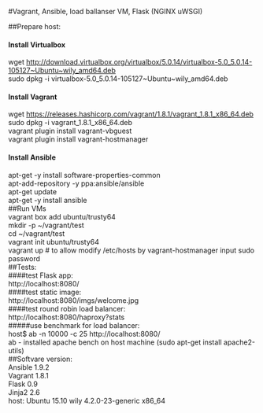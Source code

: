 #Vagrant, Ansible, load ballanser VM, Flask (NGINX uWSGI)


##Prepare host:<br>
#### Install Virtualbox<br>
wget http://download.virtualbox.org/virtualbox/5.0.14/virtualbox-5.0_5.0.14-105127~Ubuntu~wily_amd64.deb<br>
sudo dpkg -i virtualbox-5.0_5.0.14-105127~Ubuntu~wily_amd64.deb<br>
#### Install Vagrant<br>
wget https://releases.hashicorp.com/vagrant/1.8.1/vagrant_1.8.1_x86_64.deb<br>
sudo dpkg -i vagrant_1.8.1_x86_64.deb<br>
vagrant plugin install vagrant-vbguest<br>
vagrant plugin install vagrant-hostmanager<br>
#### Install Ansible<br>
apt-get -y install software-properties-common<br>
apt-add-repository -y ppa:ansible/ansible<br>
apt-get update<br>
apt-get -y install ansible<br>
##Run VMs<br>
vagrant box add ubuntu/trusty64<br>
mkdir -p ~/vagrant/test<br>
cd ~/vagrant/test<br>
vagrant init ubuntu/trusty64<br>
vagrant up # to allow modify /etc/hosts by vagrant-hostmanager input sudo password<br>
##Tests:<br>
####test Flask app:<br>
http://localhost:8080/<br>
####test static image:<br>
http://localhost:8080/imgs/welcome.jpg<br>
####test round robin load balancer:<br>
http://localhost:8080/haproxy?stats<br>
#####use benchmark for load balancer:<br>
host$ ab -n 10000 -c 25 http://localhost:8080/<br>
ab - installed apache bench on host machine (sudo apt-get install apache2-utils)<br>
##Softvare version:<br>
Ansible 1.9.2<br>
Vagrant 1.8.1<br>
Flask 0.9<br>
Jinja2 2.6<br>
host: Ubuntu 15.10 wily 4.2.0-23-generic x86_64<br>
